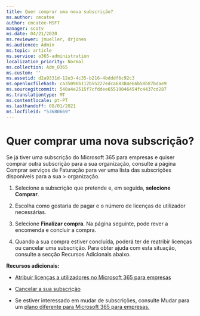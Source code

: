 ```yaml
---
title: Quer comprar uma nova subscrição?
ms.author: cmcatee
author: cmcatee-MSFT
manager: scotv
ms.date: 04/21/2020
ms.reviewer: jmueller, drjones
ms.audience: Admin
ms.topic: article
ms.service: o365-administration
localization_priority: Normal
ms.collection: Adm_O365
ms.custom: ''
ms.assetid: d2a9331d-12e3-4c35-b216-4bdddf6c92c3
ms.openlocfilehash: ca35096b112b55227edca68384e66b58b87bdae9
ms.sourcegitcommit: 540a4e2515f7cfddee65519046454fc4437cd287
ms.translationtype: MT
ms.contentlocale: pt-PT
ms.lasthandoff: 08/01/2021
ms.locfileid: "53680669"
---
```

# <a name="looking-to-buy-a-new-subscription"></a>Quer comprar uma nova subscrição?

Se já tiver uma subscrição do Microsoft 365 para empresas e quiser comprar outra subscrição  para a sua organização, consulte a página Comprar serviços de Faturação para ver uma lista das subscrições disponíveis para a sua \> [](https://go.microsoft.com/fwlink/p/?linkid=868433) organização.
 
1. Selecione a subscrição que pretende e, em seguida, **selecione Comprar**.

2. Escolha como gostaria de pagar e o número de licenças de utilizador necessárias.

3. Selecione **Finalizar compra**. Na página seguinte, pode rever a encomenda e concluir a compra.

4. Quando a sua compra estiver concluída, poderá ter de reatribir licenças ou cancelar uma subscrição. Para obter ajuda com esta situação, consulte a secção Recursos Adicionais abaixo.

 **Recursos adicionais:**
  
- [Atribuir licenças a utilizadores no Microsoft 365 para empresas](/microsoft-365/admin/add-users/add-users)
    
- [Cancelar a sua subscrição](/microsoft-365/commerce/subscriptions/cancel-your-subscription)
    
- Se estiver interessado em mudar de subscrições, consulte Mudar para um [plano diferente para Microsoft 365 para empresas.](/microsoft-365/commerce/subscriptions/switch-to-a-different-plan)